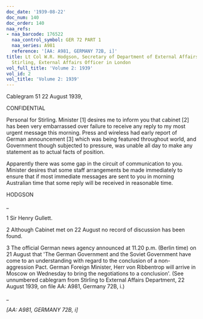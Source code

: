 ```yaml
---
doc_date: '1939-08-22'
doc_num: 140
doc_order: 140
naa_refs:
- naa_barcode: 176522
  naa_control_symbol: GER 72 PART 1
  naa_series: A981
  reference: '[AA: A981, GERMANY 72B, i]'
title: Lt Col W.R. Hodgson, Secretary of Department of External Affairs, to Mr A.T.
  Stirling, External Affairs Officer in London
vol_full_title: 'Volume 2: 1939'
vol_id: 2
vol_title: 'Volume 2: 1939'
---
```


Cablegram 51 22 August 1939,

CONFIDENTIAL

Personal for Stirling. Minister [1] desires me to inform you that cabinet [2] has been very embarrassed over failure to receive any reply to my most urgent message this morning. Press and wireless had early report of German announcement [3] which was being featured throughout world, and Government though subjected to pressure, was unable all day to make any statement as to actual facts of position.

Apparently there was some gap in the circuit of communication to you. Minister desires that some staff arrangements be made immediately to ensure that if most immediate messages are sent to you in morning Australian time that some reply will be received in reasonable time.

HODGSON

 _

1 Sir Henry Gullett.

2 Although Cabinet met on 22 August no record of discussion has been found.

3 The official German news agency announced at 11.20 p.m. (Berlin time) on 21 August that 'The German Government and the Soviet Government have come to an understanding with regard to the conclusion of a non-aggression Pact. German Foreign Minister, Herr von Ribbentrop will arrive in Moscow on Wednesday to bring the negotiations to a conclusion'. (See unnumbered cablegram from Stirling to External Affairs Department, 22 August 1939, on file AA: A981, Germany 72B, i.)

_

 _[AA: A981, GERMANY 72B, i]_
